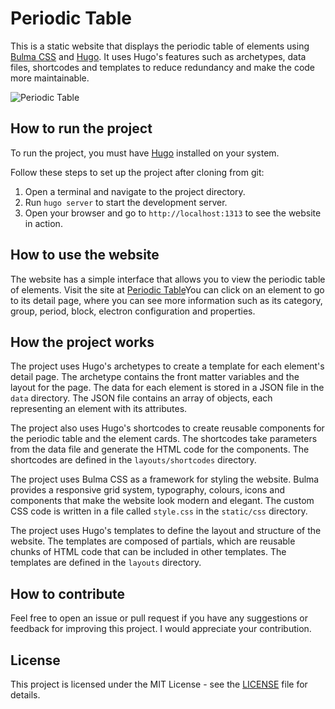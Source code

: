 # Periodic Table

This is a static website that displays the periodic table of elements using [Bulma CSS](https://bulma.io/) and [Hugo](https://gohugo.io/). It uses Hugo's features such as archetypes, data files, shortcodes and templates to reduce redundancy and make the code more maintainable.

![Periodic Table](periodic-table.png)

## How to run the project

To run the project, you must have [Hugo](https://gohugo.io/getting-started/installing/) installed on your system.

Follow these steps to set up the project after cloning from git:

1. Open a terminal and navigate to the project directory.
2. Run `hugo server` to start the development server.
3. Open your browser and go to `http://localhost:1313` to see the website in action.

## How to use the website

The website has a simple interface that allows you to view the periodic table of elements. Visit the site at [Periodic Table](https://scientific-boats.surge.sh/)You can click on an element to go to its detail page, where you can see more information such as its category, group, period, block, electron configuration and properties.

## How the project works

The project uses Hugo's archetypes to create a template for each element's detail page. The archetype contains the front matter variables and the layout for the page. The data for each element is stored in a JSON file in the `data` directory. The JSON file contains an array of objects, each representing an element with its attributes.

The project also uses Hugo's shortcodes to create reusable components for the periodic table and the element cards. The shortcodes take parameters from the data file and generate the HTML code for the components. The shortcodes are defined in the `layouts/shortcodes` directory.

The project uses Bulma CSS as a framework for styling the website. Bulma provides a responsive grid system, typography, colours, icons and components that make the website look modern and elegant. The custom CSS code is written in a file called `style.css` in the `static/css` directory.

The project uses Hugo's templates to define the layout and structure of the website. The templates are composed of partials, which are reusable chunks of HTML code that can be included in other templates. The templates are defined in the `layouts` directory.

## How to contribute

Feel free to open an issue or pull request if you have any suggestions or feedback for improving this project. I would appreciate your contribution.

## License

This project is licensed under the MIT License - see the [LICENSE](LICENSE) file for details.
